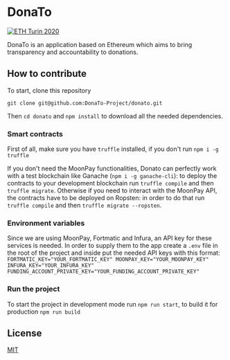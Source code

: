 # DonaTo

[![ETH Turin 2020](https://img.shields.io/badge/%CE%9E-ETH%20Turin%202020-F64060.svg)](https://ethturin.com)

DonaTo is an application based on Ethereum which aims to bring transparency and accountability to donations.

## How to contribute

To start, clone this repository

`git clone git@github.com:DonaTo-Project/donato.git`

Then `cd donato` and `npm install` to download all the needed dependencies.

### Smart contracts

First of all, make sure you have `truffle` installed, if you don't run `npm i -g truffle`

If you don't need the MoonPay functionalities, Donato can perfectly work with a test blockchain like Ganache (`npm i -g ganache-cli`): to deploy the contracts to your development blockchain run `truffle compile` and then `truffle migrate`.
Otherwise if you need to interact with the MoonPay API, the contracts have to be deployed on Ropsten: in order to do that run `truffle compile` and then `truffle migrate --ropsten`.

### Environment variables

Since we are using MoonPay, Fortmatic and Infura, an API key for these services is needed. In order to supply them to the app create a `.env` file in the root of the project and inside put the needed API keys with this format:
`FORTMATIC_KEY="YOUR_FORTMATIC_KEY" MOONPAY_KEY="YOUR_MOONPAY_KEY" INFURA_KEY="YOUR_INFURA_KEY" FUNDING_ACCOUNT_PRIVATE_KEY="YOUR_FUNDING_ACCOUNT_PRIVATE_KEY"`

### Run the project

To start the project in development mode run `npm run start`, to build it for production `npm run build`

## License

[MIT](https://github.com/DonaTo-Project/donato/blob/master/LICENSE)
